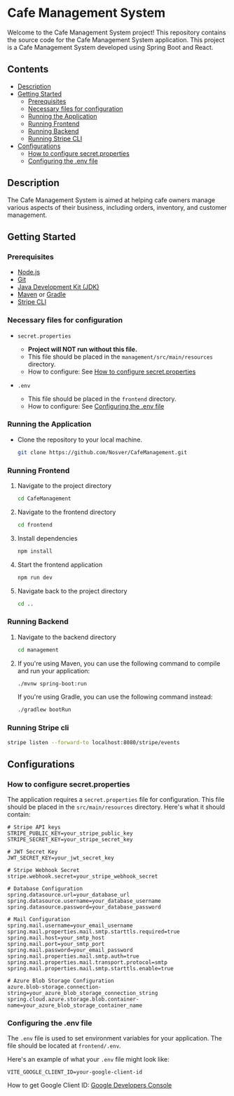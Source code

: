 # Cafe Management System

Welcome to the Cafe Management System project! This repository contains the source code for the Cafe Management System application. This project is a Cafe Management System developed using Spring Boot and React.

## Contents
- [Description](#description)
- [Getting Started](#getting-started)
   - [Prerequisites](#prerequisites)
   - [Necessary files for configuration](#necessary-files-for-configuration)
   - [Running the Application](#running-the-application)
   - [Running Frontend](#running-frontend)
   - [Running Backend](#running-backend)
   - [Running Stripe CLI](#running-stripe-cli)
- [Configurations](#configurations)
   - [How to configure secret.properties](#how-to-configure-secretproperties)
   - [Configuring the .env file](#configuring-the-env-file)

## Description

The Cafe Management System is aimed at helping cafe owners manage various aspects of their business, including orders, inventory, and customer management.

## Getting Started

### Prerequisites
- [Node.js](https://nodejs.org/)
- [Git](https://git-scm.com/)
- [Java Development Kit (JDK)](https://www.oracle.com/java/technologies/javase-jdk11-downloads.html)
- [Maven](https://maven.apache.org/) or [Gradle](https://gradle.org/)
- [Stripe CLI](https://stripe.com/docs/stripe-cli)

### Necessary files for configuration

- `secret.properties`
  - **Project will NOT run without this file.**  
  - This file should be placed in the `management/src/main/resources` directory.
  - How to configure: See [How to configure secret.properties](#how-to-configure-secretproperties)

- `.env`
  - This file should be placed in the `frontend` directory.
  - How to configure: See [Configuring the .env file](#configuring-the-env-file)
  
### Running the Application

- Clone the repository to your local machine.
   ```bash
   git clone https://github.com/Nosver/CafeManagement.git
   ```

### Running Frontend 

1. Navigate to the project directory
   ```bash
   cd CafeManagement
   ```

2. Navigate to the frontend directory
   ```bash
   cd frontend
   ```

3. Install dependencies
   ```bash
   npm install
   ```

4. Start the frontend application
   ```bash
   npm run dev
   ```

5. Navigate back to the project directory
   ```bash
   cd ..
   ```
   
### Running Backend

1. Navigate to the backend directory
   ```bash
   cd management
   ```

2. If you're using Maven, you can use the following command to compile and run your application:
   ```bash
   ./mvnw spring-boot:run
   ```

   If you're using Gradle, you can use the following command instead:
   ```bash
   ./gradlew bootRun
   ```

### Running Stripe cli
   ```bash
   stripe listen --forward-to localhost:8080/stripe/events
   ```

## Configurations

### How to configure secret.properties

The application requires a `secret.properties` file for configuration. This file should be placed in the `src/main/resources` directory. Here's what it should contain:

```java-properties
# Stripe API keys
STRIPE_PUBLIC_KEY=your_stripe_public_key
STRIPE_SECRET_KEY=your_stripe_secret_key

# JWT Secret Key
JWT_SECRET_KEY=your_jwt_secret_key

# Stripe Webhook Secret
stripe.webhook.secret=your_stripe_webhook_secret

# Database Configuration
spring.datasource.url=your_database_url
spring.datasource.username=your_database_username
spring.datasource.password=your_database_password

# Mail Configuration
spring.mail.username=your_email_username
spring.mail.properties.mail.smtp.starttls.required=true
spring.mail.host=your_smtp_host
spring.mail.port=your_smtp_port
spring.mail.password=your_email_password
spring.mail.properties.mail.smtp.auth=true
spring.mail.properties.mail.transport.protocol=smtp
spring.mail.properties.mail.smtp.starttls.enable=true

# Azure Blob Storage Configuration
azure.blob-storage.connection-string=your_azure_blob_storage_connection_string
spring.cloud.azure.storage.blob.container-name=your_azure_blob_storage_container_name
```

### Configuring the .env file

The `.env` file is used to set environment variables for your application. The file should be located at `frontend/.env`.

Here's an example of what your `.env` file might look like:

```properties
VITE_GOOGLE_CLIENT_ID=your-google-client-id
```

How to get Google Client ID: [Google Developers Console](https://console.developers.google.com/)

